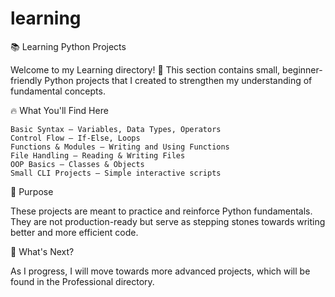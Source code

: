 # learning
📚 Learning Python Projects

Welcome to my Learning directory! 🚀 This section contains small, beginner-friendly Python projects that I created to strengthen my understanding of fundamental concepts.

🔥 What You'll Find Here

    Basic Syntax – Variables, Data Types, Operators
    Control Flow – If-Else, Loops
    Functions & Modules – Writing and Using Functions
    File Handling – Reading & Writing Files
    OOP Basics – Classes & Objects
    Small CLI Projects – Simple interactive scripts

🎯 Purpose

These projects are meant to practice and reinforce Python fundamentals. They are not production-ready but serve as stepping stones towards writing better and more efficient code.

🚀 What's Next?

As I progress, I will move towards more advanced projects, which will be found in the Professional directory.
